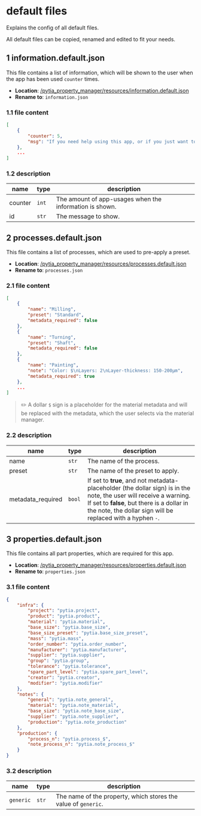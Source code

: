 # default files

Explains the config of all default files.

All default files can be copied, renamed and edited to fit your needs.

## 1 information.default.json

This file contains a list of information, which will be shown to the user when the app has been used `counter` times.

- **Location**: [/pytia_property_manager/resources/information.default.json](../pytia_property_manager/resources/information.default.json)
- **Rename to**: `information.json`

### 1.1 file content

```json
[
    {
        "counter": 5,
        "msg": "If you need help using this app, or if you just want to know more about the available features: Press F1."
    },
    ...
]
```

### 1.2 description

name | type | description
--- | --- | ---
counter | `int` | The amount of app-usages when the information is shown.
id | `str` | The message to show.

## 2 processes.default.json

This file contains a list of processes, which are used to pre-apply a preset.

- **Location**: [/pytia_property_manager/resources/processes.default.json](../pytia_property_manager/resources/processes.default.json)
- **Rename to**: `processes.json`

### 2.1 file content

```json
[
    {
        "name": "Milling",
        "preset": "Standard",
        "metadata_required": false
    },
    {
        "name": "Turning",
        "preset": "Shaft",
        "metadata_required": false
    },
    {
        "name": "Painting",
        "note": "Color: $\nLayers: 2\nLayer-thickness: 150-200µm",
        "metadata_required": true
    },
    ...
]
```

> ✏️ A dollar `$` sign is a placeholder for the material metadata and will be replaced with the metadata, which the user selects via the material manager.

### 2.2 description

name | type | description
--- | --- | ---
name | `str` | The name of the process.
preset | `str` | The name of the preset to apply.
metadata_required | `bool` | If set to **true**, and not metadata-placeholder (the dollar sign) is in the note, the user will receive a warning. If set to **false**, but there is a dollar in the note, the dollar sign will be replaced with a hyphen `-`.

## 3 properties.default.json

This file contains all part properties, which are required for this app.

- **Location**: [/pytia_property_manager/resources/properties.default.json](../pytia_property_manager/resources/properties.default.json)
- **Rename to**: `properties.json`

### 3.1 file content

```json
{
    "infra": {
        "project": "pytia.project",
        "product": "pytia.product",
        "material": "pytia.material",
        "base_size": "pytia.base_size",
        "base_size_preset": "pytia.base_size_preset",
        "mass": "pytia.mass",
        "order_number": "pytia.order_number",
        "manufacturer": "pytia.manufacturer",
        "supplier": "pytia.supplier",
        "group": "pytia.group",
        "tolerance": "pytia.tolerance",
        "spare_part_level": "pytia.spare_part_level",
        "creator": "pytia.creator",
        "modifier": "pytia.modifier"
    },
    "notes": {
        "general": "pytia.note_general",
        "material": "pytia.note_material",
        "base_size": "pytia.note_base_size",
        "supplier": "pytia.note_supplier",
        "production": "pytia.note_production"
    },
    "production": {
        "process_n": "pytia.process_$",
        "note_process_n": "pytia.note_process_$"
    }
}
```

### 3.2 description

name | type | description
--- | --- | ---
`generic` | `str` | The name of the property, which stores the value of `generic`.
